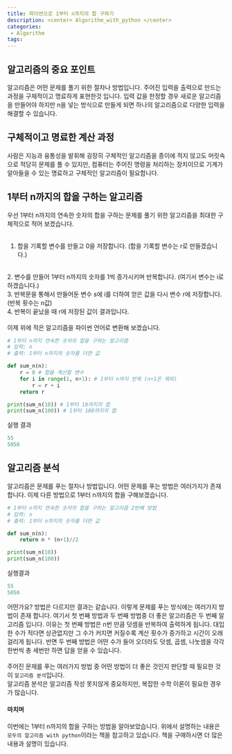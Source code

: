 ```yaml
---
title: 파이썬으로 1부터 n까지의 합 구하기
description: <center> Algorithm_with_python </center>
categories:
 - Algorithm
tags:
---
```


## 알고리즘의 중요 포인트

알고리즘은 어떤 문제를 풀기 위한 절차나 방법입니다. 주어진 입력을 출력으로 만드는 과정을 구체적이고 명료하게 표현한것 입니다. 입력 값을 한정할 경우 새로운 알고리즘을 만들어야 하지만 n을 넣는 방식으로 만들게 되면 하나의 알고리즘으로 다양한 입력을 해결할 수 있습니다.

## 구체적이고 명료한 계산 과정

사람은 지능과 융통성을 발휘해 굉장히 구체적인 알고리즘을 종이에 적지 않고도 머릿속으로 적당히 문제를 풀 수 있지만, 컴퓨터는 주어진 명령을 처리하는 장치이므로 기계가 알아들을 수 있는 명료하고 구체적인 알고리즘이 필요합니다.

## 1부터 n까지의 합을 구하는 알고리즘

우선 1부터 n까지의 연속한 숫자의 합을 구하는 문제를 풀기 위한 알고리즘을 최대한 구체적으로 적어 보겠습니다.
<br>
<br>
1. 합을 기록할 변수를 만들고 0을 저장합니다. (합을 기록할 변수는 r로 만들겠습니다.)
<br>
2. 변수를 만들어 1부터 n까지의 숫자를 1씩 증가시키며 반복합니다. (여기서 변수는 i로 하겠습니다.)
<br>
3. 반복문을 통해서 만들어둔 변수 s에 i를 더하여 얻은 값을 다시 변수 r에 저장합니다. (반복 횟수는 n값)
<br>
4. 반복이 끝났을 때 r에 저장된 값이 결과입니다.
<br>
<br>
이제 위에 적은 알고리즘을 파이썬 언어로 변환해 보겠습니다.

```python
# 1부터 n까지 연속한 숫자의 합을 구하는 알고리즘
# 입력: n
# 출력: 1부터 n까지의 숫자를 더한 값

def sum_n(n):
    r = 0 # 합을 계산할 변수
    for i in range(1, n+1): # 1부터 n까지 반복 (n+1은 제외)
        r = r + i
    return r

print(sum_n(10)) # 1부터 10까지의 합
print(sum_n(100)) # 1부터 100까지의 합
```
실행 결과

```python
55
5050
```

## 알고리즘 분석
알고리즘은 문제를 푸는 절차나 방법입니다. 어떤 문제를 푸는 방법은 여러가지가 존재 합니다. 이제 다른 방법으로 1부터 n까지의 합을 구해보겠습니다.

```python
# 1부터 n까지 연속한 숫자의 합을 구하는 알고리즘 2번째 방법
# 입력: n
# 출력: 1부터 n까지의 숫자를 더한 값

def sum_n(n):
    return n * (n+1)//2

print(sum_n(10))
print(sum_n(100))
```
실행결과

```python
55
5050
```
어떤가요? 방법은 다르지만 결과는 같습니다. 이렇게 문제를 푸는 방식에는 여러가지 방법이 존재 합니다.
여기서 첫 번째 방법과 두 번째 방법중 더 좋은 알고리즘은 두 번째 알고리즘 입니다. 이유는 첫 번째 방법은 n번 만큼 덧셈을 반복하여 출력하게 됩니다. 대입한 수가 적다면 상관없지만 그 수가 커지면 커질수록 계산 횟수가 증가하고 시간이 오래 걸리게 됩니다. 반면 두 번째 방법은 어떤 수가 들어 오더라도 덧셈, 곱셈, 나눗셈을 각각 한번씩 총 세번만 하면 답을 얻을 수 있습니다.
<br>
<br>
주어진 문제를 푸는 여러가지 방법 중 어떤 방법이 더 좋은 것인지 판단할 때 필요한 것이 `알고리즘 분석`입니다.<br>
알고리즘 분석은 알고리즘 작성 못지않게 중요하지만, 복잡한 수학 이론이 필요한 경우가 많습니다.

#### 마치며
이번에는 1부터 n까지의 합을 구하는 방법을 알아보았습니다. 위에서 설명하는 내용은 `모두의 알고리즘 with python`이라는 책을 참고하고 있습니다. 책을 구매하시면 더 많은 내용과 설명이 있습니다.